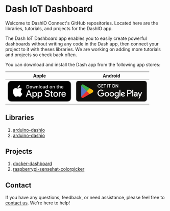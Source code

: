 
# Dash IoT Dashboard

Welcome to DashIO Connect's GitHub repositories. Located here are the libraries, tutorials, and projects for the DashIO app.

The Dash IoT Dashboard app enables you to easily create powerful dashboards without writing any code in the Dash app, then connect your project to it with theses libraries. We are working on adding more tutorials and projects so check back often.

You can download and install the Dash app from the following app stores:

Apple              | Android
:-----------------:|:------------------:
[<img src=https://raw.githubusercontent.com/dashio-connect/python-dashio/master/Documents/download-on-the-app-store.svg width=200>](<https://apps.apple.com/us/app/dash-iot/id1574116689>) | [<img src=https://raw.githubusercontent.com/dashio-connect/python-dashio/master/Documents/Google_Play_Store_badge_EN.svg width=223>](<https://play.google.com/store/apps/details?id=com.dashio.dashiodashboard>)

## Libraries

1. [arduino-dashio](https://github.com/dashio-connect/python-dashio)
2. [arduino-dashio](https://github.com/dashio-connect/arduino-dashio)

## Projects

1. [docker-dashboard](https://github.com/dashio-connect/docker-dashboard)
2. [raspberrypi-sensehat-colorpicker](https://github.com/dashio-connect/raspberrypi-sensehat-colorpicker)

## Contact

If you have any questions, feedback, or need assistance, please feel free to [contact us](https://dashio.io/contact/). We're here to help!

